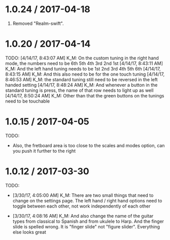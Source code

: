 1.0.24 / 2017-04-18
==================
1. Removed "Realm-swift".  
  
1.0.20 / 2017-04-14
==================

TODO:
[4/14/17, 8:43:07 AM] K_M: On the custom tuning in the right hand mode,  the numbers need to be 6th 5th 4th 3rd 2nd 1st
[4/14/17, 8:43:11 AM] K_M: And the left hand tuning needs to be 1st 2nd 3rd 4th 5th 6th
[4/14/17, 8:43:15 AM] K_M: And this also need to be for the one touch tuning
[4/14/17, 8:46:53 AM] K_M: the standard tuning still need to be reversed in the left handed setting
[4/14/17, 8:48:24 AM] K_M: And whenever a button in the standard tuning is press, the name of that row needs to light up as well
[4/14/17, 8:50:24 AM] K_M: Other than that the green buttons on the tunings need to be touchable


1.0.15 / 2017-04-05
==================

TODO: 
* Also, the fretboard area is too close to the scales and modes option, can you push it further to the right



1.0.12 / 2017-03-30
==================

TODO: 
* [3/30/17, 4:05:00 AM] K_M: There are two small things that need to change on the settings page.
    The left hand / right hand options need to toggle between each other, not work independently of each other

* [3/30/17, 4:08:16 AM] K_M:
      And also change the name of the guitar types from classical to Spanish and from ukulele to Harp.
      And the finger slide is spelled wrong. It is "finger slide" not "figure slider". Everything else looks great
